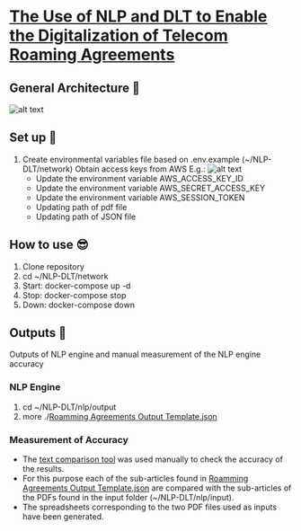 # [The Use of NLP and DLT to Enable the Digitalization of Telecom Roaming Agreements](https://wiki.hyperledger.org/display/INTERN/Project+Plan%3A+The+Use+of+NLP+and+DLT+to+Enable+the+Digitalization+of+Telecom+Roaming+Agreements)

## General Architecture 🤖
![alt text](https://github.com/sfl0r3nz05/NLP-DLT/blob/main/images/gralArch.png)

## Set up 🙂
1. Create environmental variables file based on .env.example (~/NLP-DLT/network)
    Obtain access keys from AWS E.g.:
    ![alt text](https://github.com/sfl0r3nz05/NLP-DLT/blob/main/images/accessKey.png)
    - Update the environment variable AWS_ACCESS_KEY_ID
    - Update the environment variable AWS_SECRET_ACCESS_KEY
    - Update the environment variable AWS_SESSION_TOKEN
    - Updating path of pdf file
    - Updating path of JSON file

## How to use 😎
1. Clone repository
2. cd ~/NLP-DLT/network
3. Start: docker-compose up -d
4. Stop: docker-compose stop
5. Down: docker-compose down

## Outputs 💾
Outputs of NLP engine and manual measurement of the NLP engine accuracy
### NLP Engine
1. cd ~/NLP-DLT/nlp/output
2. more ./[Roamming Agreements Output Template.json](https://github.com/sfl0r3nz05/NLP-DLT/blob/main/nlp/data/output/Roaming%20Agreements%20Output%20Template.json)
### Measurement of Accuracy
- The [text comparison tool](https://countwordsfree.com/comparetexts) was used manually to check the accuracy of the results. 
- For this purpose each of the sub-articles found in [Roamming Agreements Output Template.json](https://github.com/sfl0r3nz05/NLP-DLT/blob/main/nlp/data/output/Roaming%20Agreements%20Output%20Template.json) are compared with the sub-articles of the PDFs found in the input folder (~/NLP-DLT/nlp/input).
- The spreadsheets corresponding to the two PDF files used as inputs have been generated.